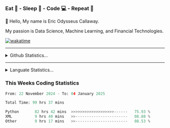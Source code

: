 <h3>Eat 🍴 - Sleep 🛌 - Code 💻 - Repeat 🔁</h3>

👋 Hello, My name is Eric Odysseus Callaway.

My passion is Data Science, Machine Learning, and Financial Technologies.

[![wakatime](https://wakatime.com/badge/user/6717695f-6a13-47e3-aa16-c813e12c0985.svg)](https://wakatime.com/@6717695f-6a13-47e3-aa16-c813e12c0985)
<hr>
<details>
  <summary>
    Github Statistics...
  </summary>
    <p align="center">
      <img src="https://github-readme-stats.vercel.app/api?username=EricCallaway&show_icons=true"/>
    </p>
</details>
</hr>

<hr>
<details>
  <summary>
    Languate Statistics...
  </summary>
    <p align="center">
      <img src="https://wakatime.com/share/@Odysseus/8e15b48f-f104-4b5e-ac51-813c06f51805.svg"/>
    </p>
</details>
</hr>
<h3>This Weeks Coding Statistics</h3>
<!--START_SECTION:waka-->

```python
From: 22 November 2024 - To: 04 January 2025

Total Time: 99 hrs 37 mins

Python       82 hrs 42 mins  >>>>>>>>>>>>>>>>>>>------   75.93 %
XML          9 hrs 40 mins   >>-----------------------   08.88 %
Other        9 hrs 17 mins   >>-----------------------   08.53 %
```

<!--END_SECTION:waka-->
